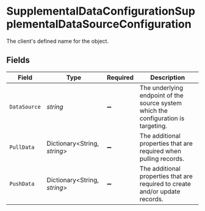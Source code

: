 # SupplementalDataConfigurationSupplementalDataSourceConfiguration

The client's defined name for the object.


## Fields

| Field                                                                               | Type                                                                                | Required                                                                            | Description                                                                         |
| ----------------------------------------------------------------------------------- | ----------------------------------------------------------------------------------- | ----------------------------------------------------------------------------------- | ----------------------------------------------------------------------------------- |
| `DataSource`                                                                        | *string*                                                                            | :heavy_minus_sign:                                                                  | The underlying endpoint of the source system which the configuration is targeting.  |
| `PullData`                                                                          | Dictionary<String, *string*>                                                        | :heavy_minus_sign:                                                                  | The additional properties that are required when pulling records.                   |
| `PushData`                                                                          | Dictionary<String, *string*>                                                        | :heavy_minus_sign:                                                                  | The additional properties that are required to create and/or update records.        |